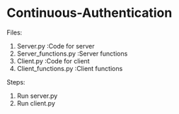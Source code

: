 # Continuous-Authentication
Files:
1. Server.py :Code for server
2. Server_functions.py :Server functions
3. Client.py :Code for client
4. Client_functions.py :Client functions

Steps:
1. Run server.py
2. Run client.py
